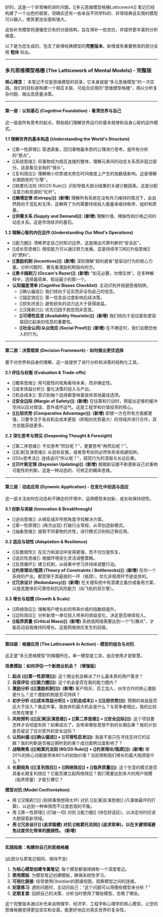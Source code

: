 好的，这是一个非常棒的进阶问题。[[多元思维模型格栅Latticework]] 笔记已经构建了一个出色的框架，但确实还有一些来自不同学科的、非常经典且实用的模型可以融入，使其更加全面和强大。

这些补充模型将遵循您已有的分层结构，旨在填补一些空白，并提供更丰富的分析维度。

以下是为您生成的、包含了新增经典模型的**完整版本**。新增或有重要修改的部分会用 **粗体** 标出。

---

### **多元思维模型格栅 (The Latticework of Mental Models) - 完整版**

**核心理念：** 本笔记不仅是思维模型的目录，它本身就是“多元思维模型”的一次实践。我们的目标是构建一个相互关联、可组合应用的“思维模型格栅”，用以分析复杂问题、做出高质量决策。

---

#### **第一层：认知基石 (Cognitive Foundation) - 看清世界与自己**

这一层是所有思考的起点，帮助我们理解世界运行的基本规律和自身心智的运作模式。

**1.1 理解世界的基本构造 (Understanding the World's Structure)**
*   [[第一性原理]]: 穿透表象，回归事物最本质的公理进行思考。是所有分析的“原点”。
*   [[系统思维]]: 将事物视为相互连接的整体，理解元素间的动态关系而非孤立部分。这是看见全局的“镜头”。
*   [[复利效应]]: 理解微小优势或劣势在时间维度上产生的指数级影响。这是理解长期趋势的“引擎”。
*   [[帕累托法则 (80/20 Rule)]]: 识别导致大部分结果的关键少数因素。这是分配注意力和资源的“杠杆”。
*   **[[熵增定律 (Entropy)]]**: **(新增)** 理解所有系统在没有外力维持的情况下，会自然趋向于混乱和无序。这解释了为何需要持续投入能量来维持秩序、组织和质量。
*   **[[供需关系 (Supply and Demand)]]**: **(新增)** 理解价值、稀缺性和价格之间的动态关系。这是市场经济的基石。

**1.2 理解心智的内在运作 (Understanding Our Mind's Operations)**
*   [[能力圈]]: 清晰界定自己的知识边界。这是做出可靠判断的“安全区”。
*   [[成长型思维]]: 相信能力可以通过努力发展。这是持续学习和[[升级思维]]的“燃料”。
*   **[[激励机制 (Incentives)]]**: **(新增)** 深刻理解“趋利避害”是驱动行为的核心力量。分析问题时，要先看激励机制指向何方。
*   **[[奥卡姆剃刀 (Occam's Razor)]]**: **(新增)** “如无必要，勿增实体”。在多种解释中，选择最简单、假设最少的那一个。
*   **认知偏差清单 (Cognitive Biases Checklist)**: 主动识别并规避思维陷阱。
    *   [[确认偏误]]: 我们倾向于证实而非证伪自己的信念。
    *   [[锚定效应]]: 第一信息会过度影响后续决策。
    *   [[损失厌恶]]: 避免损失的动力远大于获得收益。
    *   [[汉隆剃刀]]: 优先归因于疏忽而非恶意。
    *   **[[可得性启发 (Availability Heuristic)]]**: **(新增)** 我们倾向于高估那些更容易回忆起来的信息的重要性。
    *   **[[社会认同/从众效应 (Social Proof)]]**: **(新增)** 在不确定时，我们会模仿他人的行为。

---

#### **第二层：决策框架 (Decision Framework) - 如何做出更优选择**

基于对世界和自身的理解，这一层提供了进行分析和决策的结构化工具。

**2.1 评估与权衡 (Evaluation & Trade-offs)**
*   [[概率思维]]: 用可能性的视角看待未来，而非确定性。
*   [[成本效益分析]]: 量化决策的投入与产出。
*   [[机会成本]]: 意识到每个选择都意味着放弃其他最佳选项。
*   **[[安全边际 (Margin of Safety)]]**: **(新增)** 在估算和行动时，预留出足够的缓冲空间以应对错误、意外或坏运气。这是工程学和价值投资的核心。
*   **[[比较优势 (Comparative Advantage)]]**: **(新增)** 即使一方在所有方面都更强，只要专注于各自机会成本更低（即相对优势最大）的领域并进行合作，双方总能获益更多。

**2.2 深化思考与预见 (Deepening Thought & Foresight)**
*   [[第二序思维]]: 不仅思考“然后呢？”，更要思考“再然后呢？”。
*   [[反演|反演思维]]: 从目标反推，或者思考如何必然失败来规避陷阱。
*   [[5So思考法]]: 连续追问“所以呢？”，探究行为的深层与长远后果。
*   **[[贝叶斯定理 (Bayesian Updating)]]**: **(新增)** 根据新证据不断更新自己对事物可能性的判断。这是一种动态的、可修正的概率思维。

---

#### **第三层：动态应用 (Dynamic Application) - 在变化中创造与适应**

这一层关注如何在动态和不确定的环境中，运用模型来创新、成长和保持韧性。

**3.1 创新与突破 (Innovation & Breakthrough)**
*   [[逆向思维]]: 从相反或非传统角度寻找解决方案。
*   [[第一性原理]]: (再次出现) 打破行业常规，从零创造新模式。
*   [[抽象思维]]: 提取不同事物的共性，进行模式识别和迁移应用。

**3.2 适应与韧性 (Adaptation & Resilience)**
*   [[反脆弱性]]: 在压力和波动中变得更强，而不仅仅是恢复。
*   [[适应性思维]]: 根据环境变化灵活调整策略。
*   [[反馈循环]]: 建立机制，从结果中学习并持续调整行动。
*   **[[约束理论/瓶颈 (Theory of Constraints / Bottlenecks)]]**: **(新增)** 任何一个系统的产出，都受限于其最弱的一环（瓶颈）。优化非瓶颈环节是徒劳的。
*   **[[冗余设计 (Redundancy)]]**: **(新增)** 在关键系统中有意建立备份或备用方案，以提高整体的可靠性和抗风险能力（如飞机的双引擎）。

**3.3 增长与规模 (Growth & Scale)**
*   [[网络效应]]: 理解用户增长如何带来价值的指数级提升。
*   [[边际效应]]: 分析新增一单位投入带来的效益变化，决定是否继续投入。
*   **[[临界质量 (Critical Mass)]]**: **(新增)** 系统或网络需要达到一个“引爆点”，才能启动自我维持的增长。这是网络效应发生的前提。

---

#### **第四层：格栅应用 (The Latticework in Action) - 模型的组合与对抗**

这正是“多元思维模型”的精髓所在。单一模型是工具，组合使用才是智慧。

**场景模拟：如何评估一个新商业机会？（增强版）**

1.  **起点 ([[[第一性原理]]])**: 这个商业机会解决了什么最本质的用户需求？
2.  **自我评估 ([[[能力圈]]])**: 这个机会是否在我的能力圈内？
3.  **激励分析 ([[[激励机制]]])**: **(新增)** 客户购买、员工加入、伙伴合作的核心激励是什么？这个激励机制是否可持续？
4.  **初步分析 ([[[成本效益分析]] + [[机会成本]] + [[比较优势]]])**: 预期的收益是否远大于投入？做这件事，我放弃的最大机会是什么？与竞争者相比，我的比较优势在哪里？
5.  **风险预判 ([[[反演|反演思维]] + [[第二序思维]] + [[安全边际]]])**: 这个项目要怎样才会彻底失败？如果成功了，会带来哪些意想不到的长期后果？我的计划是否留足了应对意外的安全边际？
6.  **认知纠偏 ([[[确认偏误]] + [[可得性启发]]])**: 我是不是只在寻找支持它的证据？我的判断是否被近期听到的某个成功案例过度影响了？
7.  **战略聚焦 ([[[帕累托法则 (80/20 Rule)]] + [[约束理论/瓶颈]]])**: **(新增)** 哪20%的核心功能能带来80%的初始价值？当前限制我们增长的最大瓶颈是什么？
8.  **长期视角 ([[[复利效应]] + [[网络效应]] + [[临界质量]]])**: 这个生意的模式是否具备长期复利效应？它能否建立起网络效应？我们需要达到多大的用户规模（临界质量）才能引爆它？

**模型对抗 (Model Confrontation):**
*   用 [[汉隆剃刀]] (别把事情想得太坏) 对抗 [[反演|反演思维]] (凡事做最坏的打算)，以达到一种审慎而不过度悲观的平衡。
*   用 [[第一性原理]] (打破一切) 对抗 [[能力圈]] (待在舒适区)，以决定何时应该大胆探索新领域。
*   **用 [[冗余设计]] (追求稳健) 对抗 [[帕累托法则]] (追求效率)，以在关键领域避免过度优化带来的脆弱性。** **(新增)**

---

#### **实践指南：构建你自己的思维格栅**

(此部分与原笔记相同，保持不变)

1.  **为核心模型创建专属笔记**: 每个模型都值得拥有一个深度笔记。
2.  **使用模板**: 为模型笔记创建模板，确保系统性学习。
3.  **可视化链接**: 经常使用Obsidian的图谱视图，观察模型之间的连接。
4.  **刻意练习**: 遇到问题时，主动问自己：“这个问题可以用哪些模型来分析？”
5.  **定期复盘**: 回顾自己的决策，分析当时使用了哪些模型，忽略了哪些。

这个完整版本通过补充来自物理学、经济学、工程学和心理学的核心模型，让您的思维格栅变得更加坚实和全面，能更好地应对真实世界的复杂性。